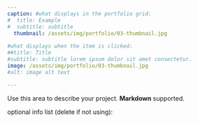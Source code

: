 ```yaml
---
caption: #what displays in the portfolio grid:
#  title: Example
#  subtitle: subtitle
  thumbnail: /assets/img/portfolio/03-thumbnail.jpg
  
#what displays when the item is clicked:
##title: Title
#subtitle: subtitle lorem ipsum dolor sit amet consectetur.
image: /assets/img/portfolio/03-thumbnail.jpg
#alt: image alt text

---
```

Use this area to describe your project. **Markdown** supported.

optional info list (delete if not using):



